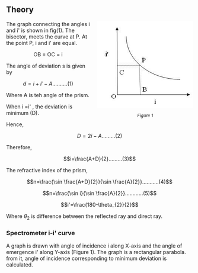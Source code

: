 ## Theory 


<div style="float: right; margin-left: 20px;"> <img src="./images/figure1.jpg" alt="Figure 1" style="max-width: 300px; height: auto;"> <p style="text-align: center; font-size: smaller; font-style: italic;">Figure 1</p> </div>



The graph connecting the angles i and i' is shown in fig(1). The bisector, meets the curve at P.  At the point P, i and i' are equal.

$$\text{OB = OC = i}$$

The angle of deviation s is given by

$$d=i+i'-A..........(1)$$

Where A is teh angle of the prism.

When  i =i' , the deviation is minimum (D).

Hence,

$$D=2i-A.........(2)$$

Therefore,

$$i=\frac{A+D}{2}.........(3)$$

The refractive index of the prism,

$$n=\frac{\sin \frac{A+D}{2}}{\sin \frac{A}{2}}...........(4)$$


$$n=\frac{\sin i}{\sin \frac{A}{2}}............(5)$$

$$i'=\frac{180-\theta_{2}}{2}$$

Where $\theta_{2}$ is difference between the reflected ray and direct ray.

### Spectrometer i-i' curve

A graph is drawn with angle of incidence i along X-axis and the angle of emergence i' along Y-axis (Figure 1). The graph is a rectangular parabola. from it, angle of incidence corresponding to minimum deviation is calculated.
